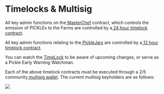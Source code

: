 # Timelocks & Multisig

All key admin functions on the[ MasterChef](https://etherscan.io/address/0xbD17B1ce622d73bD438b9E658acA5996dc394b0d) contract, which controls the emission of PICKLEs to the Farms are controlled by a[ 24 hour timelock contract](https://etherscan.io/address/0x0040E05CE9A5fc9C0aBF89889f7b60c2fC278416).

All key admin functions relating to the[ PickleJars](https://docs.pickle.finance/jars/jars) are controlled by a[ 12 hour timelock contract](https://etherscan.io/address/0xD92c7fAa0Ca0e6AE4918f3a83d9832d9CAEAA0d3).

You can watch the [TimeLock](https://timelock.pickle.finance) to be aware of upcoming changes, or serve as a Pickle Early Warning Watchman.

Each of the above timelock contracts must be executed through a 2/5 community[ multisig wallet](https://etherscan.io/address/0x9d074E37d408542FD38be78848e8814AFB38db17). The current multisig keyholders are as follows:

![](https://lh6.googleusercontent.com/zSxE0ihJWK2MfgVfEJBWzOyWwc7igNvaMA53C4RfAyPVpQt9prw6AQCVSBa1iv3NdzQeyPBEoVLyIj6lOCzEgVeB\_UB8Dl8E6c3-ov-N2nln2KHfPxe\_mzF3HGpkF1a\_\_IZjZaC5)
